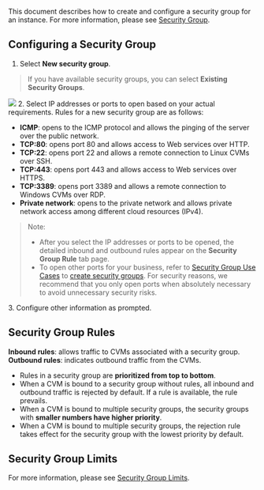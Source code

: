 This document describes how to create and configure a security group for an instance. For more information, please see [Security Group](https://intl.cloud.tencent.com/document/product/213/12452).


## Configuring a Security Group
1. Select **New security group**.
> If you have available security groups, you can select **Existing Security Groups**.
>
![](https://main.qcloudimg.com/raw/c08ca9a0262f4911fdac90925762e4a6.png)
2. Select IP addresses or ports to open based on your actual requirements.
Rules for a new security group are as follows:<ul>
<li><b>ICMP</b>: opens to the ICMP protocol and allows the pinging of the server over the public network.</li>
<li><b>TCP:80</b>: opens port 80 and allows access to Web services over HTTP.</li></li>
<li><b>TCP:22</b>: opens port 22 and allows a remote connection to Linux CVMs over SSH.</li>
<li><b>TCP:443</b>: opens port 443 and allows access to Web services over HTTPS.</li>
<li><b>TCP:3389</b>: opens port 3389 and allows a remote connection to Windows CVMs over RDP.</li>
<li><b>Private network</b>: opens to the private network and allows private network access among different cloud resources (IPv4).</li></ul>
<blockquote class="d-mod-explain">
<div class="d-mod-title d-explain-title">
<i class="d-icon-explain"></i>Note:
</div>
<ul><li> After you select the IP addresses or ports to be opened, the detailed inbound and outbound rules appear on the <b>Security Group Rule</b> tab page.</li><li>To open other ports for your business, refer to <a href="https://intl.cloud.tencent.com/document/product/213/32369">Security Group Use Cases</a> to <a href="https://intl.cloud.tencent.com/document/product/213/34271">create security groups</a>. For security reasons, we recommend that you only open ports when absolutely necessary to avoid unnecessary security risks.
</li></ul>
</blockquote>
3. Configure other information as prompted.

## Security Group Rules

**Inbound rules**: allows traffic to CVMs associated with a security group.
**Outbound rules**: indicates outbound traffic from the CVMs.

- Rules in a security group are **prioritized from top to bottom**.
- When a CVM is bound to a security group without rules, all inbound and outbound traffic is rejected by default. If a rule is available, the rule prevails.
- When a CVM is bound to multiple security groups, the security groups with **smaller numbers have higher priority**.
- When a CVM is bound to multiple security groups, the rejection rule takes effect for the security group with the lowest priority by default.

## Security Group Limits

For more information, please see [Security Group Limits](https://intl.cloud.tencent.com/document/product/213/15379).
